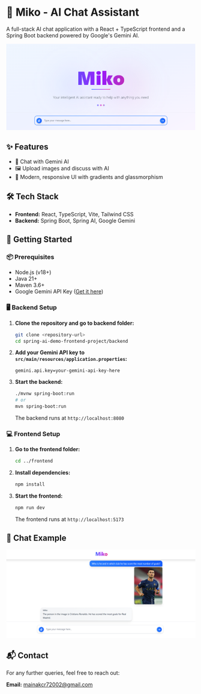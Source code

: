 # 🤖 Miko - AI Chat Assistant

A full-stack AI chat application with a React + TypeScript frontend and a Spring Boot backend powered by Google's Gemini AI.

![Miko AI Assistant](readme_images/image.png)

## ✨ Features

- 🤖 Chat with Gemini AI
- 🖼️ Upload images and discuss with AI
- 🎨 Modern, responsive UI with gradients and glassmorphism

## 🛠️ Tech Stack

- **Frontend:** React, TypeScript, Vite, Tailwind CSS
- **Backend:** Spring Boot, Spring AI, Google Gemini

## 🚀 Getting Started

### 📦 Prerequisites

- Node.js (v18+)
- Java 21+
- Maven 3.6+
- Google Gemini API Key ([Get it here](https://ai.google.dev/))

### 🖥️ Backend Setup

1. **Clone the repository and go to backend folder:**

   ```bash
   git clone <repository-url>
   cd spring-ai-demo-frontend-project/backend
   ```

2. **Add your Gemini API key to `src/main/resources/application.properties`:**

   ```properties
   gemini.api.key=your-gemini-api-key-here
   ```

3. **Start the backend:**

   ```bash
   ./mvnw spring-boot:run
   # or
   mvn spring-boot:run
   ```

   The backend runs at `http://localhost:8080`

### 💻 Frontend Setup

1. **Go to the frontend folder:**

   ```bash
   cd ../frontend
   ```

2. **Install dependencies:**

   ```bash
   npm install
   ```

3. **Start the frontend:**

   ```bash
   npm run dev
   ```

   The frontend runs at `http://localhost:5173`

## 🎉 Chat Example

![Chat Example](./readme_images/chat-ss.png)

## 📬 Contact

For any further queries, feel free to reach out:

**Email:** mainakcr72002@gmail.com
